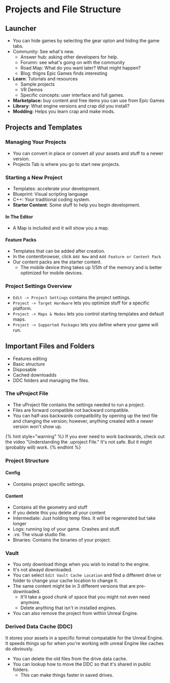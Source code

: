# Projects and File Structure

## Launcher

* You can hide games by selecting the gear opton and hiding the game tabs.
* Community: See what's new.
  * Answer hub: asking other developers for help.
  * Forumn: see what's going on with the community
  * Road Map: What do you want later? What might happen?
  * Blog: thigns Epic Games finds interesting
* **Learn**: Tutorials and resources
  * Sample projects
  * VR Demos
  * Specific concepts: user interface and full games.
* **Marketplace:** buy content and free items you can use from Epic Games
* **Library**: What engine versions and crap did you install?
* **Modding**: Helps you learn crap and make mods.

## Projects and Templates

### Managing Your Projects

* You can convert in place or convert all your assets and stuff to a newer version.
* Projects Tab is where you go to start new projects.

### Starting a New Project

* Templates: accelerate your development.
* Blueprint: Visual scripting language
* C++: Your traditional coding system.
* **Starter Content**: Some stuff to help you begin development.

#### In The Editor

* A Map is included and it will show you a map.

#### Feature Packs

* Templates that can be added after creation.
* In the contentbrowser, click `Add New` and `Add Feature or Content Pack`
* Our content packs are the starter content.
  * The mobile device thing takes up 1/5th of the memory and is better optimized for mobile devices.

### Project Settings Overview

* `Edit -> Project Settings` contains the project settings.
* `Project -> Target Hardware` lets you optimize stuff for a specific platform.
* `Project -> Maps & Modes` lets you control starting templates and default maps.
* `Project -> Supported Packages` lets you define where your game will run.

## Important Files and Folders

* Features editing
* Basic structure
* Disposable
* Cached downloadds
* DDC folders and managing the files.

### The uProject File

* The uProject file contains the settings needed to run a project.
* Files are forward compatible not backward compatible.
* You can half-ass backwards compatibility by opening up the text file and changing the version; however, anything created with a newer version won't show up.

{% hint style="warning" %}
If you ever need to work backwards, check out the video "Understanding the .uproject File." It's not safe. But it might \(probably will\) work.
{% endhint %}

### Project Structure

#### Config

* Contains project specific settings.

#### Content

* Contains all the geometry and stuff
* If you delete this you delete all your content
* Intermediate: Just holding temp files. It will be regenerated but take longer
* Logs: running log of your game. Crashes and stuff.
* .vs: The visual studio file.
* Binaries: Contains the binaries of your project.

### Vault

* You only download things when you wish to install to the engine.
* It's not alwayd downloaded.
* You can select `Edit Vault Cache Location` and find a different drive or folder to change your cache location to change it.
* The same content might be in 3 different versions that are pre-downloaded.
  * It'll take a good chunk of space that you might not even need anymore.
  * Delete anything that isn't in installed engines.
* You can also remove the project from within Unreal Engine.

### Derived Data Cache \(DDC\)

It stores your assets in a specific format compatable for the Unreal Engine. It speeds things up for when you're working with unreal Engine like caches do obviously.

* You can delete the old files from the drive data cache.
* You can lookup how to move the DDC so that it's shared in public folders.
  * This can make things faster in saved drives.

## 

